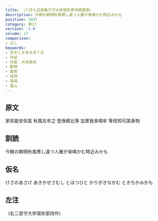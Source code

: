 ```yaml
---
title: （八月七日夜集于守大伴宿祢家持舘宴歌）
description: 今朝の朝明秋風寒し遠つ人雁が来鳴かむ時近みかも
position: 3947
category: 巻17
version: '1.0'
volume: 17
comparison:
- なし
keywords:
- 天平１８年８月７日
- 年紀
- 作者：大伴家持
- 動物
- 宴席
- 枕詞
- 高岡
- 富山
---
```


## 原文

家佐能安佐氣 秋風左牟之 登保都比等 加里我来鳴牟 等伎知可美香物

## 訓読

今朝の朝明秋風寒し遠つ人雁が来鳴かむ時近みかも

## 仮名

けさのあさけ あきかぜさむし とほつひと かりがきなかむ ときちかみかも

## 左注

（右二首守大伴宿祢家持作）
